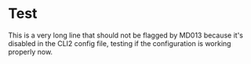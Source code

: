 # Test

This is a very long line that should not be flagged by MD013 because it's disabled in the CLI2 config file, testing if the configuration is working properly now.
